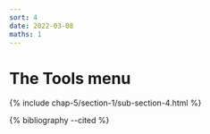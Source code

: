 ```yaml
---
sort: 4
date: 2022-03-08
maths: 1
---
```


# The Tools menu

{% include chap-5/section-1/sub-section-4.html %}

{% bibliography --cited %}

